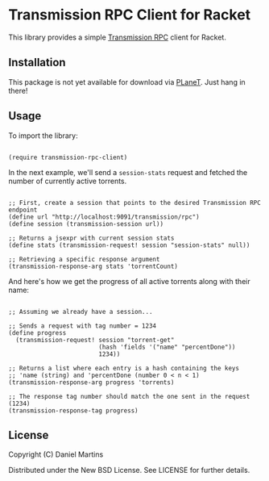 # Transmission RPC Client for Racket

This library provides a simple [Transmission RPC](https://trac.transmissionbt.com/wiki/rpc)
client for Racket.

## Installation

This package is not yet available for download via [PLaneT](http://planet.racket-lang.org/).
Just hang in there!

## Usage

To import the library:

````racket

(require transmission-rpc-client)
````

In the next example, we'll send a `session-stats` request and fetched the number
of currently active torrents.

````racket

;; First, create a session that points to the desired Transmission RPC endpoint
(define url "http://localhost:9091/transmission/rpc")
(define session (transmission-session url))

;; Returns a jsexpr with current session stats
(define stats (transmission-request! session "session-stats" null))

;; Retrieving a specific response argument
(transmission-response-arg stats 'torrentCount)
````

And here's how we get the progress of all active torrents along with their name:

````racket

;; Assuming we already have a session...

;; Sends a request with tag number = 1234
(define progress
  (transmission-request! session "torrent-get"
                         (hash 'fields '("name" "percentDone"))
                         1234))

;; Returns a list where each entry is a hash containing the keys
;; 'name (string) and 'percentDone (number 0 < n < 1)
(transmission-response-arg progress 'torrents)

;; The response tag number should match the one sent in the request (1234)
(transmission-response-tag progress)
````

## License

Copyright (C) Daniel Martins

Distributed under the New BSD License. See LICENSE for further details.

